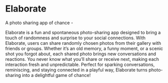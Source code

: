 # Elaborate
A photo sharing app of chance - 

Elaborate is a fun and spontaneous photo-sharing app designed to bring a touch of randomness and surprise to your social connections. With Elaborate, users can share randomly chosen photos from their gallery with friends or groups. Whether it’s an old memory, a funny moment, or a scenic shot you forgot about, each shared photo brings new conversations and reactions. You never know what you’ll share or receive next, making each interaction fresh and unpredictable. Perfect for sparking conversations, reminiscing, and staying connected in a playful way, Elaborate turns photo-sharing into a delightful game of chance!

